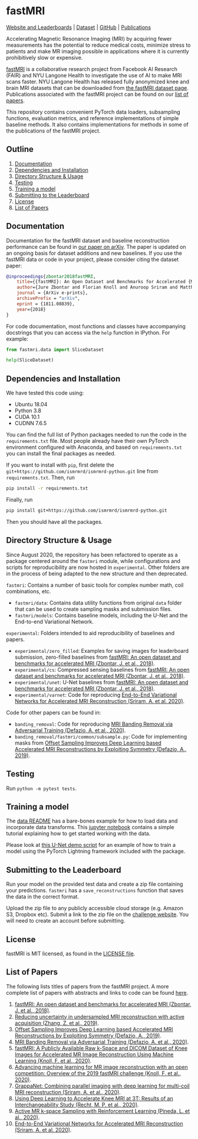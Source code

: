 # fastMRI

[Website and Leaderboards](https://fastMRI.org) | [Dataset](https://fastmri.med.nyu.edu/) | [GitHub](https://github.com/facebookresearch/fastMRI) | [Publications](https://github.com/facebookresearch/fastMRI/blob/master/LIST_OF_PAPERS.md)

Accelerating Magnetic Resonance Imaging (MRI) by acquiring fewer measurements has the potential to reduce medical costs, minimize stress to patients and make MR imaging possible in applications where it is currently prohibitively slow or expensive.

[fastMRI](https://fastMRI.org) is a collaborative research project from Facebook AI Research (FAIR) and NYU Langone Health to investigate the use of AI to make MRI scans faster. NYU Langone Health has released fully anonymized knee and brain MRI datasets that can be downloaded from [the fastMRI dataset page](https://fastmri.med.nyu.edu/). Publications associated with the fastMRI project can be found on our [list of papers](#list-of-papers).

This repository contains convenient PyTorch data loaders, subsampling functions, evaluation metrics, and reference implementations of simple baseline methods. It also contains implementations for methods in some of the publications of the fastMRI project.

## Outline

1. [Documentation](#documentation)
2. [Dependencies and Installation](#Dependencies-and-Installation)
3. [Directory Structure & Usage](#directory-structure--usage)
4. [Testing](#testing)
5. [Training a model](#training-a-model)
6. [Submitting to the Leaderboard](#submitting-to-the-leaderboard)
7. [License](#license)
8. [List of Papers](#list-of-papers)

## Documentation

Documentation for the fastMRI dataset and baseline reconstruction performance can be found in [our paper on arXiv](https://arxiv.org/abs/1811.08839). The paper is updated on an ongoing basis for dataset additions and new baselines. If you use the fastMRI data or code in your project, please consider citing the dataset paper:

```BibTeX
@inproceedings{zbontar2018fastMRI,
    title={{fastMRI}: An Open Dataset and Benchmarks for Accelerated {MRI}},
    author={Jure Zbontar and Florian Knoll and Anuroop Sriram and Matthew J. Muckley and Mary Bruno and Aaron Defazio and Marc Parente and Krzysztof J. Geras and Joe Katsnelson and Hersh Chandarana and Zizhao Zhang and Michal Drozdzal and Adriana Romero and Michael Rabbat and Pascal Vincent and James Pinkerton and Duo Wang and Nafissa Yakubova and Erich Owens and C. Lawrence Zitnick and Michael P. Recht and Daniel K. Sodickson and Yvonne W. Lui},
    journal = {ArXiv e-prints},
    archivePrefix = "arXiv",
    eprint = {1811.08839},
    year={2018}
}
```

For code documentation, most functions and classes have accompanying docstrings that you can access via the `help` function in IPython. For example:

```python
from fastmri.data import SliceDataset

help(SliceDataset)
```

## Dependencies and Installation

We have tested this code using:

* Ubuntu 18.04
* Python 3.8
* CUDA 10.1
* CUDNN 7.6.5

You can find the full list of Python packages needed to run the code in the `requirements.txt` file. Most people already have their own PyTorch environment configured with Anaconda, and based on `requirements.txt` you can install the final packages as needed.

If you want to install with `pip`, first delete the `git+https://github.com/ismrmrd/ismrmrd-python.git` line from `requirements.txt`. Then, run

```bash
pip install -r requirements.txt
```

Finally, run

```bash
pip install git+https://github.com/ismrmrd/ismrmrd-python.git
```

Then you should have all the packages.

## Directory Structure & Usage

Since August 2020, the repository has been refactored to operate as a package centered around the `fastmri` module, while configurations and scripts for reproducibility are now hosted in `experimental`. Other folders are in the process of being adapted to the new structure and then deprecated.

`fastmri`: Contains a number of basic tools for complex number math, coil combinations, etc.

* `fastmri/data`: Contains data utility functions from original `data` folder that can be used to create sampling masks and submission files.
* `fastmri/models`: Contains baseline models, including the U-Net and the End-to-end Variational Network.

`experimental`: Folders intended to aid reproducibility of baselines and papers.

* `experimental/zero_filled`: Examples for saving images for leaderboard submission, zero-filled baselines from [fastMRI: An open dataset and benchmarks for accelerated MRI (Zbontar, J. et al., 2018)](https://arxiv.org/abs/1811.08839).
* `experimental/cs`: Compressed sensing baselines from [fastMRI: An open dataset and benchmarks for accelerated MRI (Zbontar, J. et al., 2018)](https://arxiv.org/abs/1811.08839).
* `experimental/unet`: U-Net baselines from [fastMRI: An open dataset and benchmarks for accelerated MRI (Zbontar, J. et al., 2018)](https://arxiv.org/abs/1811.08839).
* `experimental/varnet`: Code for reproducing [End-to-End Variational Networks for Accelerated MRI Reconstruction (Sriram, A. et al. 2020)](https://arxiv.org/abs/2004.06688).

Code for other papers can be found in:

* `banding_removal`: Code for reproducing [MRI Banding Removal via Adversarial Training (Defazio, A. et al., 2020)](https://arxiv.org/abs/2001.08699).
* `banding_removal/fastmri/common/subsample.py`: Code for implementing masks from [Offset Sampling Improves Deep Learning based Accelerated MRI Reconstructions by Exploiting Symmetry (Defazio, A., 2019)](https://arxiv.org/abs/1912.01101).

## Testing

Run `python -m pytest tests`.

## Training a model

The [data README](https://github.com/facebookresearch/fastMRI/tree/master/fastmri/data/README.md) has a bare-bones example for how to load data and incorporate data transforms. This [jupyter notebook](https://github.com/facebookresearch/fastMRI/blob/master/fastMRI_tutorial.ipynb) contains a simple tutorial explaining how to get started working with the data.

Please look at [this U-Net demo script](https://github.com/facebookresearch/fastMRI/blob/master/experimental/unet/train_unet_demo.py) for an example of how to train a model using the PyTorch Lightning framework included with the package.

## Submitting to the Leaderboard

Run your model on the provided test data and create a zip file containing your predictions. `fastmri` has a `save_reconstructions` function that saves the data in the correct format.

Upload the zip file to any publicly accessible cloud storage (e.g. Amazon S3, Dropbox etc). Submit a link to the zip file on the [challenge website](https://fastmri.org/submit). You will need to create an account before submitting.

## License

fastMRI is MIT licensed, as found in the [LICENSE file](https://github.com/facebookresearch/fastMRI/blob/master/LICENSE.md).

## List of Papers

The following lists titles of papers from the fastMRI project. A more complete list of papers with abstracts and links to code can be found [here](https://github.com/facebookresearch/fastMRI/blob/master/LIST_OF_PAPERS.md).

1. [fastMRI: An open dataset and benchmarks for accelerated MRI (Zbontar, J. et al., 2018)](https://arxiv.org/abs/1811.08839).
2. [Reducing uncertainty in undersampled MRI reconstruction with active acquisition (Zhang, Z. et al., 2019)](https://openaccess.thecvf.com/content_CVPR_2019/html/Zhang_Reducing_Uncertainty_in_Undersampled_MRI_Reconstruction_With_Active_Acquisition_CVPR_2019_paper.html).
3. [Offset Sampling Improves Deep Learning based Accelerated MRI Reconstructions by Exploiting Symmetry (Defazio, A., 2019)](https://arxiv.org/abs/1912.01101).
4. [MRI Banding Removal via Adversarial Training (Defazio, A. et al., 2020)](https://arxiv.org/abs/2001.08699).
5. [fastMRI: A Publicly Available Raw k-Space and DICOM Dataset of Knee Images for Accelerated MR Image Reconstruction Using Machine Learning (Knoll, F. et al., 2020)](https://doi.org/10.1148/ryai.2020190007).
6. [Advancing machine learning for MR image reconstruction with an open competition: Overview of the 2019 fastMRI challenge (Knoll, F. et al., 2020)](https://doi.org/10.1002/mrm.28338).
7. [GrappaNet: Combining parallel imaging with deep learning for multi-coil MRI reconstruction (Sriram, A. et al., 2020)](https://openaccess.thecvf.com/content_CVPR_2020/html/Sriram_GrappaNet_Combining_Parallel_Imaging_With_Deep_Learning_for_Multi-Coil_MRI_CVPR_2020_paper.html).
8. [Using Deep Learning to Accelerate Knee MRI at 3T: Results of an Interchangeability Study (Recht, M. P. et al., 2020)](https://www.ajronline.org/doi/abs/10.2214/AJR.20.23313).
9. [Active MR k-space Sampling with Reinforcement Learning (Pineda, L. et al., 2020)](https://arxiv.org/abs/2007.10469).
10. [End-to-End Variational Networks for Accelerated MRI Reconstruction (Sriram, A. et al. 2020)](https://arxiv.org/abs/2004.06688).
